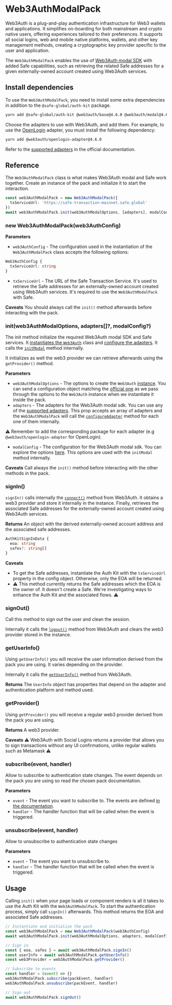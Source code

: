 # Web3AuthModalPack

Web3Auth is a plug-and-play authentication infrastructure for Web3 wallets and applications. It simplifies on-boarding for both mainstream and crypto native users, offering experiences tailored to their preferences. It supports all social logins, web and mobile native platforms, wallets, and other key management methods, creating a cryptographic key provider specific to the user and application.

The `Web3AuthModalPack` enables the use of [Web3Auth modal SDK](https://web3auth.io/docs/sdk/pnp/web/modal) with added Safe capabilities, such as retrieving the related Safe addresses for a given externally-owned account created using Web3Auth services.

## Install dependencies

To use the `Web3AuthModalPack`, you need to install some extra dependencies in addition to the `@safe-global/auth-kit` package.

```bash
yarn add @safe-global/auth-kit @web3auth/base@4.6.0 @web3auth/modal@4.6.2
```

Choose the adapters to use with Web3Auth, and add them. For example, to use the [OpenLogin](https://web3auth.io/docs/sdk/pnp/web/adapters/openlogin) adapter, you must install the following dependency:

```bash
yarn add @web3auth/openlogin-adapter@4.6.0
```

Refer to the [supported adapters](https://web3auth.io/docs/sdk/pnp/web/adapters/#currently-available-wallet-adapters) in the official documentation.

## Reference

The `Web3AuthModalPack` class is what makes Web3Auth modal and Safe work together. Create an instance of the pack and initialize it to start the interaction.

```typescript
const web3AuthModalPack = new Web3AuthModalPack({
  txServiceUrl: 'https://safe-transaction-mainnet.safe.global'
})
await web3AuthModalPack.init(web3AuthModalOptions, [adapters], modalConfig)
```


### new Web3AuthModalPack(web3AuthConfig)

**Parameters**

- `web3AuthConfig` - The configuration used in the instantiation of the `Web3AuthModalPack` class accepts the following options:

```typescript
Web3AuthConfig {
  txServiceUrl: string
}
```
- `txServiceUrl` - The URL of the Safe Transaction Service. It's used to retrieve the Safe addresses for an externally-owned account created using Web3Auth services. It's required to use the `Web3AuthModalPack` with Safe.

**Caveats**
You should always call the `init()` method afterwards before interacting with the pack.

### init(web3AuthModalOptions, adapters[]?, modalConfig?)

The init method initialize the required Web3Auth modal SDK and Safe services. It [instantiates the `Web3Auth`](https://web3auth.io/docs/quick-start?product=Plug+and+Play&sdk=Plug+and+Play+Web+Modal+SDK&platform=React#3-initialize-web3auth-for-your-preferred-blockchain) class and [configure the adapters](https://web3auth.io/docs/sdk/pnp/web/no-modal/initialize#configureadapteradapter). It calls the [`initModal`](https://web3auth.io/docs/sdk/pnp/web/modal/whitelabel#initmodal) method internally.

It initializes as well the web3 provider we can retrieve afterwards using the `getProvider()` method.

**Parameters**

- `web3AuthModalOptions` - The options to create the `Web3Auth` [instance](https://web3auth.io/docs/sdk/pnp/web/modal/initialize#instantiating-web3auth). You can send a configuration object matching the [official one](https://web3auth.io/docs/sdk/pnp/web/modal/initialize#web3authoptions) as we pass through the options to the `Web3Auth` instance when we instantiate it inside the pack.
- `adapters` - The adapters for the Web3Auth modal sdk. You can use any of the [supported adapters](https://web3auth.io/docs/sdk/pnp/web/adapters/). This prop accepts an array of adapters and the `Web3AuthModalPack` will call the [`configureAdapter`](https://web3auth.io/docs/sdk/pnp/web/no-modal/initialize#configureadapteradapter) method for each one of them internally.

⚠️ Remember to add the corresponding package for each adapter (e.g `@web3auth/openlogin-adapter` for OpenLogin).

- `modalConfig` - The configuration for the Web3Auth modal sdk. You can explore the options [here](https://web3auth.io/docs/sdk/pnp/web/modal/whitelabel#initmodal). This options are used with the `initModal` method internally.

**Caveats**
Call always the `init()` method before interacting with the other methods in the pack.

### signIn()

`signIn()` calls internally the [`connect()`](https://web3auth.io/docs/sdk/pnp/web/modal/usage#connect) method from Web3Auth. It obtains a web3 provider and store it internally in the instance. Finally, retrieves the associated Safe addresses for the externally-owned account created using Web3Auth services.

**Returns**
An object with the derived externally-owned account address and the associated safe addresses.

```typescript
AuthKitSignInData {
  eoa: string
  safes?: string[]
}
```

**Caveats**

- To get the Safe addresses, instantiate the Auth Kit with the `txServiceUrl` property in the config object. Otherwise, only the EOA will be returned.
- ⚠️ This method currently returns the Safe addresses which the EOA is the owner of. It doesn't create a Safe. We're investigating ways to enhance the Auth Kit and the associated flows. ⚠️

### signOut()

Call this method to sign out the user and clean the session.

Internally it calls the [`logout()`](https://web3auth.io/docs/sdk/pnp/web/modal/usage#web3authlogout) method from Web3Auth and clears the web3 provider stored in the instance.

### getUserInfo()

Using `getUserInfo()` you will receive the user information derived from the pack you are using. It varies depending on the provider.

Internally it calls the [`getUserInfo()`](https://web3auth.io/docs/sdk/pnp/web/modal/usage#getuserinfo) method from Web3Auth.

**Returns**
The `UserInfo` object has properties that depend on the adapter and authentication platform and method used.

### getProvider()

Using `getProvider()` you will receive a regular web3 provider derived from the pack you are using.

**Returns**
A web3 provider.

**Caveats**
⚠️ Web3Auth with Social Logins returns a provider that allows you to sign transactions without any UI confirmations, unlike regular wallets such as Metamask ⚠️

### subscribe(event, handler)

Allow to subscribe to authentication state changes. The event depends on the pack you are using so read the chosen pack documentation.

**Parameters**

- `event` - The event you want to subscribe to. The events are defined [in the documentation](https://web3auth.io/docs/sdk/pnp/web/no-modal/initialize#subscribing-the-lifecycle-events).
- `handler` - The handler function that will be called when the event is triggered.

### unsubscribe(event, handler)

Allow to unsubscribe to authentication state changes

**Parameters**

- `event` - The event you want to unsubscribe to.
- `handler` - The handler function that will be called when the event is triggered.

## Usage

Calling `init()` when your page loads or component renders is all it takes to use the Auth Kit with the `Web3AuthModalPack`. To start the authentication process, simply call `signIn()` afterwards. This method returns the EOA and associated Safe addresses.

```typescript
// Instantiate and initialize the pack
const web3AuthModalPack = new Web3AuthModalPack(web3AuthConfig)
await web3AuthModalPack.init(web3AuthModalOptions, adapters, modalConfig)

// Sign in
const { eoa, safes } = await web3AuthModalPack.signIn()
const userInfo = await web3AuthModalPack.getUserInfo()
const web3Provider = web3AuthModalPack.getProvider()

// Subscribe to events
const handler = (event) => {}
web3AuthModalPack.subscribe(packEvent, handler)
web3AuthModalPack.unsubscribe(packEvent, handler)

// Sign out
await web3AuthModalPack.signOut()
```